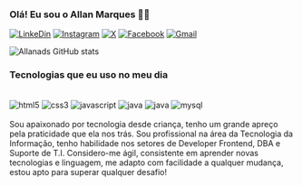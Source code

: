 ### Olá! Eu sou o Allan Marques 👋🏽

[![LinkeDin](https://img.shields.io/badge/LinkedIn-0077B5?style=for-the-badge&logo=linkedin&logoColor=white)](www.linkedin.com/in/allan-marques-59785b127)
[![Instagram](https://img.shields.io/badge/Instagram-E4405F?style=for-the-badge&logo=instagram&logoColor=white)](https://www.instagram.com/allan_marques_ads/)
[![X](https://img.shields.io/badge/Twitter-1DA1F2?style=for-the-badge&logo=twitter&logoColor=white)](https://twitter.com/Allan_tads)
[![Facebook](https://img.shields.io/badge/Facebook-1877F2?style=for-the-badge&logo=facebook&logoColor=white)](https://www.facebook.com/kaleb.lucas.5815/about)
[![Gmail](https://img.shields.io/badge/Gmail-D14836?style=for-the-badge&logo=gmail&logoColor=white)](mailto:allanmarquesads@gmail.com)

![Allanads GitHub stats](https://github-readme-stats.vercel.app/api?username=Allanads&show_icons=true&theme=radical)

### Tecnologias que eu uso no meu dia

<div style="display: inline_block"><br/>
    <img align="center" alt="html5" src="https://img.shields.io/badge/HTML5-E34F26?style=for-the-badge&logo=html5&logoColor=white" />
    <img align="center" alt="css3" src="https://img.shields.io/badge/CSS3-1572B6?style=for-the-badge&logo=css3&logoColor=white" />
    <img align="center" alt="javascript" src="https://img.shields.io/badge/JavaScript-323330?style=for-the-badge&logo=javascript&logoColor=F7DF1E" />
    <img align="center" alt="java" src="https://img.shields.io/badge/Java-ED8B00?style=for-the-badge&logo=openjdk&logoColor=white" />
    <img align="center" alt="java" src="https://img.shields.io/badge/PHP-777BB4?style=for-the-badge&logo=php&logoColor=white" />
    <img align="center" alt="mysql" src="https://img.shields.io/badge/MySQL-00000F?style=for-the-badge&logo=mysql&logoColor=white" />
</div>
<br>
Sou apaixonado por tecnologia desde criança, tenho um grande apreço pela praticidade que ela nos trás. Sou profissional na área da Tecnologia da Informação, tenho habilidade nos setores de Developer Frontend, DBA e Suporte de T.I. Considero-me ágil, consistente em aprender novas tecnologias e linguagem, me adapto com facilidade a qualquer mudança, estou apto para superar qualquer desafio! 

